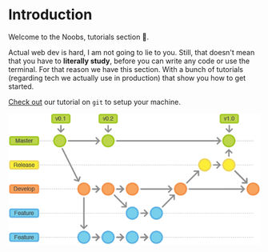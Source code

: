 # Introduction

Welcome to the Noobs, tutorials section :page_with_curl:.

Actual web dev is hard, I am not going to lie to you. Still, that doesn't mean that you have to **literally study**, before you can write any code or use the terminal. For that reason we have this section. With a bunch of tutorials (regarding tech we actually use in production) that show you how to get started.

[Check out](./git.md) our tutorial on `git` to setup your machine.

![Git Branches](./branches.png)
